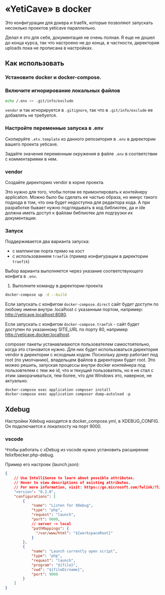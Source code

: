 # «YetiCave» в docker

Это конфигурации для докера и traefik, которые позволяют запускать несоклько проектов yeticave параллельно.

Делал я это для себя, документация не очень полная. Я еще не дошел до конца курса, так что настроено не до конца, в
частности, директория uploads пока не прописана в настройках.

## Как использовать

### Установите docker и docker-compose.

### Включите игнорирование локальных файлов

```sh
echo /.env >> .git/info/exclude
```

`vendor` и так игнорируется в `.gitignore`, так что в `.git/info/exclude` ее добавлять не требуется.

### Настройте переменные запуска в .env

Скопируйте `.etv.template` из данного репозитория в `.env` в директории вашего проекта yeticave.

Задайте значения переменным окружения в файле `.env` в соответствии с комментариями в нем.

### vendor

Создайте директорию vendor в корне проекта.

Это нужно для того, чтобы потом ее примонтировать к контейнеру application. Можно было бы сделать ее частью образа, но
минус такого подхода в том, что она будет недоступна для редактора кода. А при разработке бывает нужно подглядывать в код
библиотек, да и ide должна иметь доступ к файлам библиотек для подгрузки их документации.

### Запуск

Поддерживается два варианта запуска:

- с маппингом порта прямо на хост
- с использованием `traefik` (пример конфигурации в директории `traefik`)

Выбор варианта выполняется через указание соответствующего конфига в `.env`.

1. Выполните команду в директории проекта

```sh
docker-compose up -d --build
```

Если запускать с конфигом `docker-compose.direct` сайт будет доступн по любому имени внутри .localhost с указанным портом,
например: http://yeticave.localhost:8080.

Если запускать с конфигом `docker-compose.traefik` - сайт будет доступен по указанному SITE_URL по порту 80, например
http://yeticave.docker.localhost.

composer пакеты устанавливаются пользователем самостоятельно, когда это становится нужно. Для них будет использоваться
директория vendor в директории с исходным кодом. Поскольку докер работает под root (по умолчанию), владельцем файлов в
дирентории будет root. Это можео решить, запуская процессы внутри docker контейнера под пользовтелем с тем же id, что и
текущий пользователь, но я не стал с этим заморачиваться, тем более, что для Windows это, наверное, не актуально.

```
docker-compose exec application composer install
docker-compose exec application composer dump-autoload -p
```

## Xdebug

Настройки Xdebug находятся в docker_compose.yml, в XDEBUG_CONFIG. Он подключается к локалхосту на порт 9000.

### vscode

Чтобы работать с xDebug из vscode нужно установить расширение felixfbecker.php-debug.

Пример его настроек (launch.json):

```json
{
    // Use IntelliSense to learn about possible attributes.
    // Hover to view descriptions of existing attributes.
    // For more information, visit: https://go.microsoft.com/fwlink/?linkid=830387
    "version": "0.2.0",
    "configurations": [
        {
            "name": "Listen for XDebug",
            "type": "php",
            "request": "launch",
            "port": 9000,
            // server -> local
            "pathMappings": {
              "/var/www/html": "${workspaceRoot}"
            }
        },
        {
            "name": "Launch currently open script",
            "type": "php",
            "request": "launch",
            "program": "${file}",
            "cwd": "${fileDirname}",
            "port": 9000
        }
    ]
}
```
